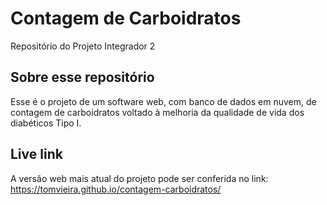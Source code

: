 # Contagem de Carboidratos
Repositório do Projeto Integrador 2

## Sobre esse repositório
Esse é o projeto de um software web, com banco de dados em nuvem, de contagem de carboidratos voltado à melhoria da qualidade de vida dos diabéticos Tipo I.

## Live link
A versão web mais atual do projeto pode ser conferida no link: https://tomvieira.github.io/contagem-carboidratos/
